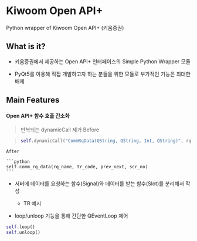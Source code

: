 # Kiwoom Open API+
Python wrapper of Kiwoom Open API+ (키움증권)

## What is it?

- 키움증권에서 제공하는 Open API+ 인터페이스의 Simple Python Wrapper 모듈

- PyQt5를 이용해 직접 개발하고자 하는 분들을 위한 모듈로 부가적인 기능은 최대한 배제


## Main Features

#### Open API+ 함수 호출 간소화

> 반복되는 dynamicCall 제거
> Before

> ```python
> self.dynamicCall("CommRqData(QString, QString, Int, QString)", rq_name, tr_code, prev_next, scr_no)
> ```
	
	After

	```python
	self.comm_rq_data(rq_name, tr_code, prev_next, scr_no)
	```

- 서버에 데이터를 요청하는 함수(Signal)와 데이터를 받는 함수(Slot)를 분리해서 작성

  + TR 예시

- loop/unloop 기능을 통해 간단한 QEventLoop 제어

```python
self.loop()
self.unloop()
```

